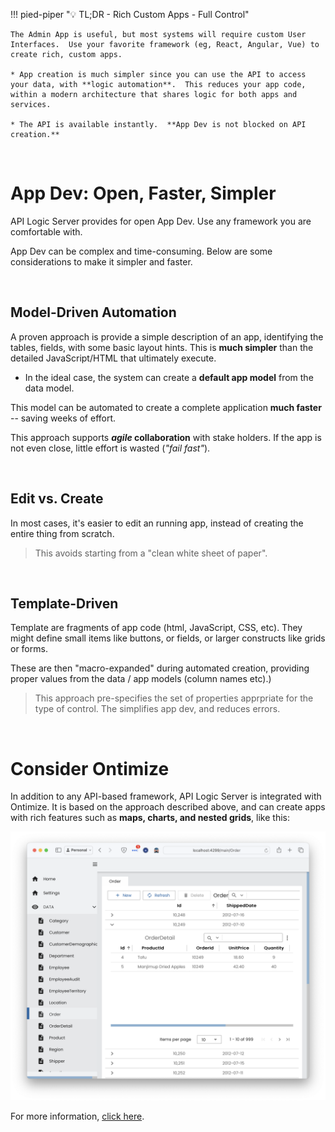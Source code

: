 !!! pied-piper ":bulb: TL;DR - Rich Custom Apps - Full Control"

    The Admin App is useful, but most systems will require custom User Interfaces.  Use your favorite framework (eg, React, Angular, Vue) to create rich, custom apps.  
    
    * App creation is much simpler since you can use the API to access your data, with **logic automation**.  This reduces your app code, within a modern architecture that shares logic for both apps and services.

    * The API is available instantly.  **App Dev is not blocked on API creation.**


&nbsp;

# App Dev: Open, Faster, Simpler

API Logic Server provides for open App Dev.  Use any framework you are comfortable with.  

App Dev can be complex and time-consuming.  Below are some considerations to make it simpler and faster.

&nbsp;

## Model-Driven Automation

A proven approach is provide a simple description of an app, identifying the tables, fields, with some basic layout hints.  This is **much simpler** than the detailed JavaScript/HTML that ultimately execute.

* In the ideal case, the system can create a **default app model** from the data model.

This model can be automated to create a complete application **much faster** -- saving weeks of effort.  

This approach supports ***agile* collaboration** with stake holders.  If the app is not even close, little effort is wasted (*"fail fast"*).

&nbsp;

## Edit vs. Create

In most cases, it's easier to edit an running app, instead of creating the entire thing from scratch.

> This avoids starting from a "clean white sheet of paper".

&nbsp;

## Template-Driven

Template are fragments of app code (html, JavaScript, CSS, etc).  They might define small items like buttons, or fields, or larger constructs like grids or forms.

These are then "macro-expanded" during automated creation, providing proper values from the data / app models (column names etc).)

> This approach pre-specifies the set of properties apprpriate for the type of control.  The simplifies app dev, and reduces errors.

&nbsp;


# Consider Ontimize

In addition to any API-based framework, API Logic Server is integrated with Ontimize.  It is based on the approach described above, and can create apps with rich features such as **maps, charts, and nested grids**, like this:

![Ontimize Nested Grid](images/ontimize/nested-grids.png)

For more information, [click here](App-Custom-Ontimize-Overview.md).